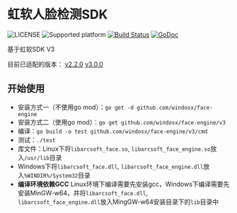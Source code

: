 # 虹软人脸检测SDK
![LICENSE](https://img.shields.io/github/license/windosx/face-engine)
![Supported platform](https://img.shields.io/badge/platform-win%20%7C%20linux-lightgrey)
[![Build Status](https://travis-ci.org/windosx/face-engine.svg?branch=master)](https://travis-ci.org/windosx/face-engine)
[![GoDoc](http://godoc.org/github.com/windosx/face-engine?status.svg)](http://godoc.org/github.com/windosx/face-engine)

基于虹软SDK V3

目前已适配的版本：
[v2.2.0](https://github.com/windosx/face-engine/tree/v2.2.0)
[v3.0.0](https://github.com/windosx/face-engine/tree/v3.0.4)

开始使用
---
* 安装方式一（不使用go mod）：`go get -d github.com/windosx/face-engine`
* 安装方式二（使用go mod）：`go get github.com/windosx/face-engine/v3`
* 编译：`go build -o test github.com/windosx/face-engine/v3/cmd`
* 测试：`./test`
* 库文件：Linux下将`libarcsoft_face.so`, `libarcsoft_face_engine.so`放入`/usr/lib`目录
* Windows下将`libarcsoft_face.dll`, `libarcsoft_face_engine.dll`放入`%WINDIR%/System32`目录
* **编译环境依赖GCC** Linux环境下编译需要先安装gcc，Windows下编译需要先安装MinGW-w64，并将`libarcsoft_face.dll`, `libarcsoft_face_engine.dll`放入MingGW-w64安装目录下的`lib`目录中
